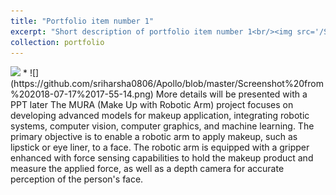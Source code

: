 ```yaml
---
title: "Portfolio item number 1"
excerpt: "Short description of portfolio item number 1<br/><img src='/SichenWeb.github.io/images/500x300.png'>"
collection: portfolio
---
```

<img src='/SichenWeb.github.io/images//mura/ur5_robot.jpg'>
* ![](https://github.com/sriharsha0806/Apollo/blob/master/Screenshot%20from%202018-07-17%2017-55-14.png)
More details will be presented with a PPT later
The MURA (Make Up with Robotic Arm) project focuses on developing advanced models for makeup application, integrating robotic systems, computer vision, computer graphics, and machine learning. The primary objective is to enable a robotic arm to apply makeup, such as lipstick or eye liner, to a face. The robotic arm is equipped with a gripper enhanced with force sensing capabilities to hold the makeup product and measure the applied force, as well as a depth camera for accurate perception of the person's face. 
